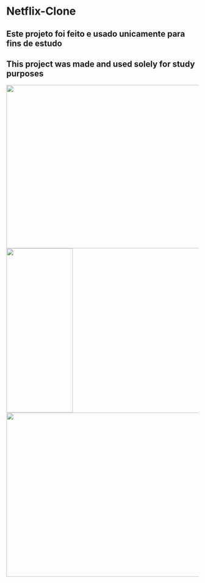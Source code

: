 # Netflix-Clone

## Este projeto foi feito e usado unicamente para fins de estudo
## This project was made and used solely for study purposes



<img height="428" width="574" src="https://media.discordapp.net/attachments/1108011461999079467/1114998800604463155/Captura_de_Tela_2023-06-04_as_16.26.57.png?width=1276&height=936" >
</div>



<img height="430" width="174" src="https://media.discordapp.net/attachments/1108011461999079467/1114999192885137438/Captura_de_Tela_2023-06-04_as_16.28.12.png?width=440&height=936" >
</div>

<img height="430" width="574" src="" >
</div>

